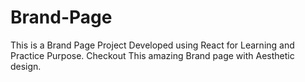 # Brand-Page
This is a Brand Page Project Developed using React for Learning and Practice Purpose. Checkout This amazing Brand page with Aesthetic design.
